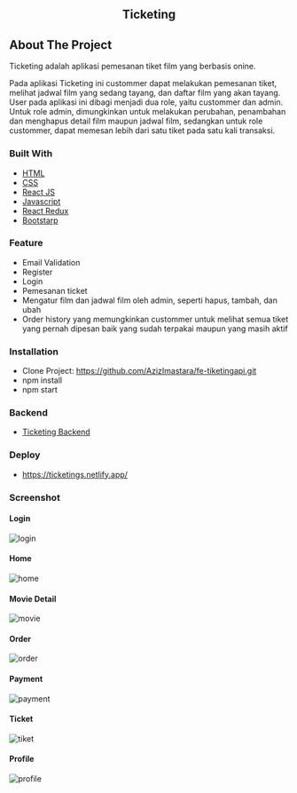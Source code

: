 <div align="center">
  </a>
  <h2 align="center">Ticketing</h2>
</div>

## About The Project

Ticketing adalah aplikasi pemesanan tiket film yang berbasis onine.

Pada aplikasi Ticketing ini custommer dapat melakukan pemesanan tiket, melihat jadwal film yang sedang tayang, dan daftar film yang akan tayang. User pada aplikasi ini dibagi menjadi dua role, yaitu custommer dan admin. Untuk role admin, dimungkinkan untuk melakukan perubahan, penambahan dan menghapus detail film maupun jadwal film, sedangkan untuk role custommer, dapat memesan lebih dari satu tiket pada satu kali transaksi.

### Built With

- [HTML](https://developer.mozilla.org/en-US/docs/Web/HTML?retiredLocale=id)
- [CSS](https://developer.mozilla.org/id/docs/Web/CSS)
- [React JS](https://reactjs.org/)
- [Javascript](https://www.javascript.com/)
- [React Redux](https://react-redux.js.org/introduction/getting-started)
- [Bootstarp](https://getbootstrap.com/)

### Feature

- Email Validation
- Register
- Login
- Pemesanan ticket
- Mengatur film dan jadwal film oleh admin, seperti hapus, tambah, dan ubah
- Order history yang memungkinkan custommer untuk melihat semua tiket yang pernah dipesan baik yang sudah terpakai maupun yang masih aktif

### Installation

- Clone Project: https://github.com/AzizImastara/fe-tiketingapi.git
- npm install
- npm start

### Backend

- [Ticketing Backend](https://github.com/AzizImastara/TicketingAPI)

### Deploy

- https://ticketings.netlify.app/

### Screenshot

#### Login

<img src="https://github.com/AzizImastara/fe-tiketingapi/blob/master/public/readme/login.png" alt="login" />

#### Home

<img src="https://github.com/AzizImastara/fe-tiketingapi/blob/master/public/readme/home.png" alt="home" />

#### Movie Detail

<img src="https://github.com/AzizImastara/fe-tiketingapi/blob/master/public/readme/movie.png" alt="movie" />

#### Order

<img src="https://github.com/AzizImastara/fe-tiketingapi/blob/master/public/readme/order.png" alt="order" />

#### Payment

<img src="https://github.com/AzizImastara/fe-tiketingapi/blob/master/public/readme/payment.png" alt="payment" />

#### Ticket

<img src="https://github.com/AzizImastara/fe-tiketingapi/blob/master/public/readme/tiket.png" alt="tiket" />

#### Profile

<img src="https://github.com/AzizImastara/fe-tiketingapi/blob/master/public/readme/profile.png" alt="profile" />
